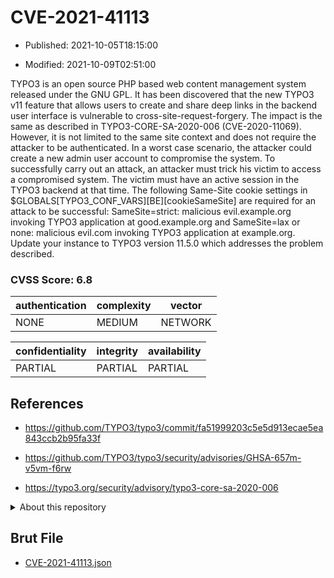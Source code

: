 # CVE-2021-41113

- Published: 2021-10-05T18:15:00

- Modified: 2021-10-09T02:51:00

TYPO3 is an open source PHP based web content management system released under the GNU GPL. It has been discovered that the new TYPO3 v11 feature that allows users to create and share deep links in the backend user interface is vulnerable to cross-site-request-forgery. The impact is the same as described in TYPO3-CORE-SA-2020-006 (CVE-2020-11069). However, it is not limited to the same site context and does not require the attacker to be authenticated. In a worst case scenario, the attacker could create a new admin user account to compromise the system. To successfully carry out an attack, an attacker must trick his victim to access a compromised system. The victim must have an active session in the TYPO3 backend at that time. The following Same-Site cookie settings in $GLOBALS[TYPO3_CONF_VARS][BE][cookieSameSite] are required for an attack to be successful: SameSite=strict: malicious evil.example.org invoking TYPO3 application at good.example.org and SameSite=lax or none: malicious evil.com invoking TYPO3 application at example.org. Update your instance to TYPO3 version 11.5.0 which addresses the problem described.

### CVSS Score: **6.8**

| authentication | complexity | vector |
| --- | --- | --- |
| NONE | MEDIUM | NETWORK |

| confidentiality | integrity | availability |
| --- | --- | --- |
| PARTIAL | PARTIAL | PARTIAL |

## References

* https://github.com/TYPO3/typo3/commit/fa51999203c5e5d913ecae5ea843ccb2b95fa33f

* https://github.com/TYPO3/typo3/security/advisories/GHSA-657m-v5vm-f6rw

* https://typo3.org/security/advisory/typo3-core-sa-2020-006

<details>
<summary>About this repository</summary> 

  This repository is part of the project [Live Hack CVE](https://github.com/Live-Hack-CVE). Main website can be found [www.live-hack.org](https://www.live-hack.org) 
  
  Made by [Sn0wAlice](https://github.com/Sn0wAlice) for the people that care about security and need to have a feed of the latest CVEs. Hope you enjoy it, don't forget to star the repo and follow me on [Twitter](https://twitter.com/Sn0wAlice) and [Github](https://github.com/Sn0wAlice). And that is my [personnal website](https://www.alice-snow.me/)

  - [Home Page](https://github.com/Live-Hack-CVE)
  - [Framework](https://github.com/Live-Hack-CVE/cve-framework)
  - [CVE database](https://github.com/Live-Hack-CVE/full_database)
  - [Changelog](https://github.com/Live-Hack-CVE/Changelog)
</details>

## Brut File

* [CVE-2021-41113.json](https://raw.githubusercontent.com/Live-Hack-CVE/full_database/main/cves/2021/CVE-2021-41113.json)

